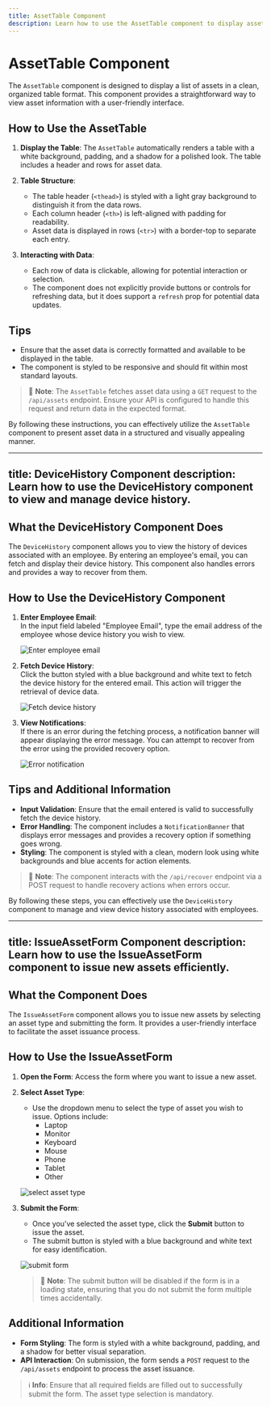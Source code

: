 ```yaml
---
title: AssetTable Component
description: Learn how to use the AssetTable component to display asset data in a structured table format.
---
```


# AssetTable Component

The `AssetTable` component is designed to display a list of assets in a clean, organized table format. This component provides a straightforward way to view asset information with a user-friendly interface.

## How to Use the AssetTable

1. **Display the Table**: The `AssetTable` automatically renders a table with a white background, padding, and a shadow for a polished look. The table includes a header and rows for asset data.

2. **Table Structure**:
   - The table header (`<thead>`) is styled with a light gray background to distinguish it from the data rows.
   - Each column header (`<th>`) is left-aligned with padding for readability.
   - Asset data is displayed in rows (`<tr>`) with a border-top to separate each entry.

3. **Interacting with Data**:
   - Each row of data is clickable, allowing for potential interaction or selection.
   - The component does not explicitly provide buttons or controls for refreshing data, but it does support a `refresh` prop for potential data updates.

## Tips

- Ensure that the asset data is correctly formatted and available to be displayed in the table.
- The component is styled to be responsive and should fit within most standard layouts.

> 📘 **Note**: The `AssetTable` fetches asset data using a `GET` request to the `/api/assets` endpoint. Ensure your API is configured to handle this request and return data in the expected format.

By following these instructions, you can effectively utilize the `AssetTable` component to present asset data in a structured and visually appealing manner.

---
title: DeviceHistory Component
description: Learn how to use the DeviceHistory component to view and manage device history.
---

## What the DeviceHistory Component Does

The `DeviceHistory` component allows you to view the history of devices associated with an employee. By entering an employee's email, you can fetch and display their device history. This component also handles errors and provides a way to recover from them.

## How to Use the DeviceHistory Component

1. **Enter Employee Email**:  
   In the input field labeled "Employee Email", type the email address of the employee whose device history you wish to view.

   ![Enter employee email](enter-email.png)

2. **Fetch Device History**:  
   Click the button styled with a blue background and white text to fetch the device history for the entered email. This action will trigger the retrieval of device data.

   ![Fetch device history](fetch-history.png)

3. **View Notifications**:  
   If there is an error during the fetching process, a notification banner will appear displaying the error message. You can attempt to recover from the error using the provided recovery option.

   ![Error notification](error-notification.png)

## Tips and Additional Information

- **Input Validation**: Ensure that the email entered is valid to successfully fetch the device history.
- **Error Handling**: The component includes a `NotificationBanner` that displays error messages and provides a recovery option if something goes wrong.
- **Styling**: The component is styled with a clean, modern look using white backgrounds and blue accents for action elements.

> 📘 **Note**: The component interacts with the `/api/recover` endpoint via a POST request to handle recovery actions when errors occur.

By following these steps, you can effectively use the `DeviceHistory` component to manage and view device history associated with employees.

---
title: IssueAssetForm Component
description: Learn how to use the IssueAssetForm component to issue new assets efficiently.
---

## What the Component Does

The `IssueAssetForm` component allows you to issue new assets by selecting an asset type and submitting the form. It provides a user-friendly interface to facilitate the asset issuance process.

## How to Use the IssueAssetForm

1. **Open the Form**: Access the form where you want to issue a new asset.

2. **Select Asset Type**:
   - Use the dropdown menu to select the type of asset you wish to issue. Options include:
     - Laptop
     - Monitor
     - Keyboard
     - Mouse
     - Phone
     - Tablet
     - Other

   ![select asset type](select-asset-type.png)

3. **Submit the Form**:
   - Once you've selected the asset type, click the **Submit** button to issue the asset.
   - The submit button is styled with a blue background and white text for easy identification.

   ![submit form](submit-form.png)

   > 📘 **Note**: The submit button will be disabled if the form is in a loading state, ensuring that you do not submit the form multiple times accidentally.

## Additional Information

- **Form Styling**: The form is styled with a white background, padding, and a shadow for better visual separation.
- **API Interaction**: On submission, the form sends a `POST` request to the `/api/assets` endpoint to process the asset issuance.

> ℹ️ **Info**: Ensure that all required fields are filled out to successfully submit the form. The asset type selection is mandatory.